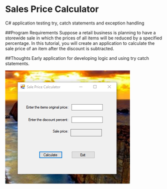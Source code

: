# Sales Price Calculator
C# application testing try, catch statements and exception handling

##Program Requirements
Suppose a retail business is planning to have a storewide sale in which the prices of all items will be reduced by a specified percentage. In this tutorial, you will create an application to calculate the sale price of an item after the discount is subtracted.

##Thoughts
Early application for developing logic and using try catch statements.

![alt text](https://github.com/Inteligirl/salesPriceCalculator/blob/master/sales.png "Sales Price")
